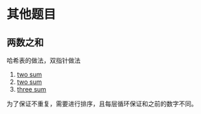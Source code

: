 # 其他题目

## 两数之和

哈希表的做法，双指针做法

1. [two sum](https://leetcode.cn/problems/two-sum/)
1. [two sum](https://leetcode.cn/problems/two-sum-ii-input-array-is-sorted/)
1. [three sum](https://leetcode.cn/problems/3sum/)

为了保证不重复，需要进行排序，且每层循环保证和之前的数字不同。
